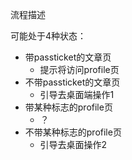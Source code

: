 流程描述

可能处于4种状态：
- 带passticket的文章页
    - 提示将访问profile页
- 不带passticket的文章页
    - 引导去桌面端操作1
- 带某种标志的profile页
    - ？
- 不带某种标志的profile页
    - 引导去桌面操作2
